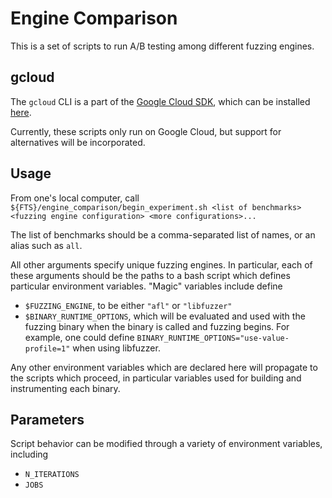 # Engine Comparison

This is a set of scripts to run A/B testing among different fuzzing engines.

## gcloud

The `gcloud` CLI is a part of the [Google Cloud SDK](https://cloud.google.com/sdk/gcloud/), which can be installed [here](https://cloud.google.com/sdk/downloads).

Currently, these scripts only run on Google Cloud, but support for alternatives will be incorporated.

## Usage

From one's local computer, call ` ${FTS}/engine_comparison/begin_experiment.sh
<list of benchmarks> <fuzzing engine configuration> <more configurations>...`

The list of benchmarks should be a comma-separated list of names, or an alias
such as `all`.

All other arguments specify unique fuzzing engines. In particular, each of these
arguments should be the paths to a bash script which defines particular
environment variables. "Magic" variables include
define

- `$FUZZING_ENGINE`, to be either `"afl"` or `"libfuzzer"`
- `$BINARY_RUNTIME_OPTIONS`, which will be evaluated and used with the fuzzing
  binary when the binary is called and fuzzing begins. For example, one could
  define `BINARY_RUNTIME_OPTIONS="use-value-profile=1"` when using libfuzzer.

Any other environment variables which are declared here will propagate to the
scripts which
proceed, in particular variables used for building and instrumenting each binary.

## Parameters

Script behavior can be modified through a variety of environment variables,
including

- `N_ITERATIONS`
- `JOBS`
